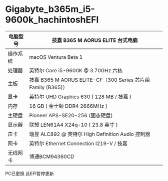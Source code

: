 # Gigabyte_b365m_i5-9600k_hachintoshEFI
| 电脑型号 | 技嘉 B365 M AORUS ELITE 台式电脑 |
| --- | --- |
| 操作系统 | macOS Ventura Beta 1 |
| 处理器 | 英特尔 Core i5-9600K @ 3.70GHz 六核 |
| 主板 | 技嘉 B365 M AORUS ELITE-CF（300 Series 芯片组 Family (B365)） |
| 显卡 | 英特尔 UHD Graphics 630 ( 128 MB / 技嘉 ) |
| 内存 | 16 GB ( 金士顿 DDR4 2666MHz ) |
| 主硬盘 | Pioneer APS-SE20-256 (固态硬盘) |
| 显示器 | 联想 LEN61A4 X24q-10 ( 23.8 英寸  ) |
| 声卡 | 瑞昱 ALC892 @ 英特尔 High Definition Audio 控制器 |
| 网卡 | 英特尔 Ethernet Connection  I219-V / 技嘉 |
| 无线网卡 | 博通BCM94360CD |
PC已更换 此EFI暂停更新
